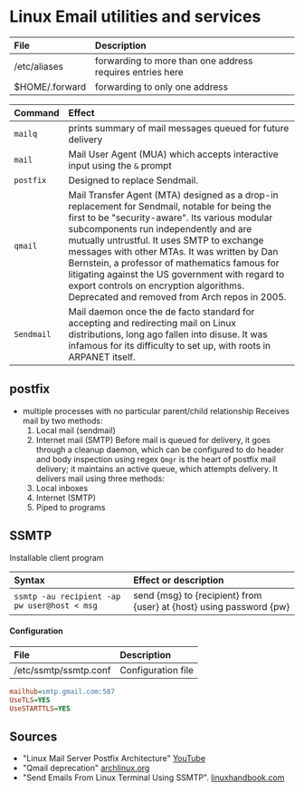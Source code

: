 # Linux Email utilities and services

File | Description
:--- | :---
/etc/aliases | forwarding to more than one address requires entries here
$HOME/.forward | forwarding to only one address

Command     | Effect
:---        | :---
`mailq`     | prints summary of mail messages queued for future delivery
`mail`      | Mail User Agent (MUA) which accepts interactive input using the `&` prompt
`postfix`   | Designed to replace Sendmail. 
`qmail`     | Mail Transfer Agent (MTA) designed as a drop-in replacement for Sendmail, notable for being the first to be "security-aware". Its various modular subcomponents run independently and are mutually untrustful. It uses SMTP to exchange messages with other MTAs. It was written by Dan Bernstein, a professor of mathematics famous for litigating against the US government with regard to export controls on encryption algorithms. Deprecated and removed from Arch repos in 2005.
`Sendmail`  | Mail daemon once the de facto standard for accepting and redirecting mail on Linux distributions, long ago fallen into disuse. It was infamous for its difficulty to set up, with roots in ARPANET itself.

## postfix
- multiple processes with no particular parent/child relationship
Receives mail by two methods:
  1. Local mail (sendmail)
  2. Internet mail (SMTP)
Before mail is queued for delivery, it goes through a cleanup daemon, which can be configured to do header and body inspection using regex
`Qmgr` is the heart of postfix mail delivery; it maintains an active queue, which attempts delivery. It delivers mail using three methods:
  1. Local inboxes
  2. Internet (SMTP)
  3. Piped to programs

## SSMTP
Installable client program

Syntax | Effect or description
:---   | :---
`ssmtp -au recipient -ap pw user@host < msg` | send {msg} to {recipient} from {user} at {host} using password {pw}

#### Configuration
File | Description
:--- | :---
/etc/ssmtp/ssmtp.conf | Configuration file

```ini
mailhub=smtp.gmail.com:587
UseTLS=YES
UseSTARTTLS=YES
```

## Sources
  - "Linux Mail Server Postfix Architecture" [YouTube](https://youtu.be/qhA8HuJBa64)
  - "Qmail deprecation" [archlinux.org](https://www.archlinux.org/news/qmail-deprecation/)
  - "Send Emails From Linux Terminal Using SSMTP". [linuxhandbook.com](https://linuxhandbook.com/linux-send-email-ssmtp/)
